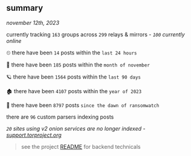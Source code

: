 
## summary
_november 12th, 2023_

currently tracking `163` groups across `299` relays & mirrors - _`100` currently online_

⏲ there have been `14` posts within the `last 24 hours`

🦈 there have been `185` posts within the `month of november`

🪐 there have been `1564` posts within the `last 90 days`

🏚 there have been `4107` posts within the `year of 2023`

🦕 there have been `8797` posts `since the dawn of ransomwatch`

there are `96` custom parsers indexing posts

_`20` sites using v2 onion services are no longer indexed - [support.torproject.org](https://support.torproject.org/onionservices/v2-deprecation/)_

> see the project [README](https://github.com/joshhighet/ransomwatch#ransomwatch--) for backend technicals
